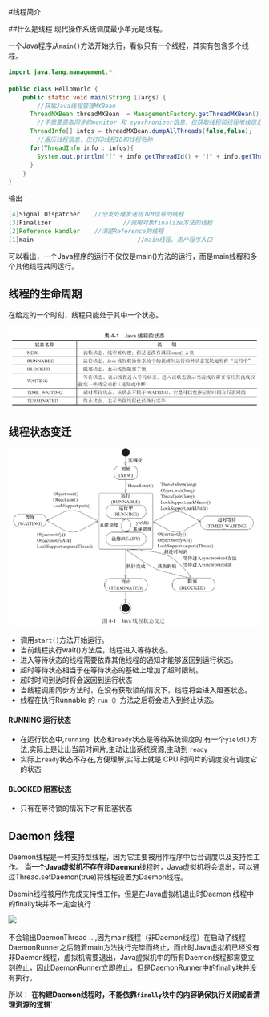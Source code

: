 #线程简介

##什么是线程
现代操作系统调度最小单元是线程。

一个Java程序从`main()`方法开始执行，看似只有一个线程，其实有包含多个线程。

```java
import java.lang.management.*;

public class HelloWorld {
    public static void main(String []args) {
		//获取Java线程管理MXBean
      ThreadMXBean threadMXBean  = ManagementFactory.getThreadMXBean();
		//不需要获取同步的monitor 和 synchronizer信息，仅获取线程和线程堆栈信息
	  ThreadInfo[] infos = threadMXBean.dumpAllThreads(false,false);
		//遍历线程信息，仅打印线程ID和线程名称
	  for(ThreadInfo info : infos){
	  	System.out.println("[" + info.getThreadId() + "]" + info.getThreadName());
	  }
    }
}
```

输出：
```java
[4]Signal Dispatcher	//分发处理发送给JVM信号的线程
[3]Finalizer					//调用对象finalize方法的线程
[2]Reference Handler	//清楚Reference的线程
[1]main								//main线程、用户程序入口
```
可以看出，一个Java程序的运行不仅仅是main()方法的运行，而是main线程和多个其他线程共同运行。

## 线程的生命周期
在给定的一个时刻，线程只能处于其中一个状态。


![](assets/06dbbdd56eec059f26ea8a40e00800a9.jpg)


## 线程状态变迁
![](assets/233cb16d0dbf48f7d8592d50b8a4669b.jpg)




- 调用`start()`方法开始运行。
- 当前线程执行wait()方法后，线程进入等待状态。
- 进入等待状态的线程需要依靠其他线程的通知才能够返回到运行状态。
- 超时等待状态相当于在等待状态的基础上增加了超时限制。
- 超时时间到达时将会返回到运行状态
- 当线程调用同步方法时，在没有获取锁的情况下，线程将会进入阻塞状态。
- 线程在执行Runnable 的 `run（）`方法之后将会进入到终止状态。

#### RUNNING 运行状态


- 在运行状态中,`running `状态和`ready`状态是等待系统调度的,有一个`yield()`方法,实际上是让出当前时间片,主动让出系统资源,主动到 `ready`
- 实际上`ready`状态不存在,方便理解,实际上就是 CPU 时间片的调度没有调度它的状态

#### BLOCKED 阻塞状态

- 只有在等待锁的情况下才有阻塞状态

## Daemon 线程
Daemon线程是一种支持型线程，因为它主要被用作程序中后台调度以及支持性工作。
**当一个Java虚拟机不存在非Daemon**线程时，Java虚拟机将会退出，可以通过Thread.setDaemon(true)将线程设置为Daemon线程。

Daemin线程被用作完成支持性工作，但是在Java虚拟机退出时Daemon 线程中的finally块并不一定会执行：

![](https://www.showdoc.cc/server/api/common/visitfile/sign/9dc92e7962acb31fd2ae504bec5b1176?showdoc=.jpg)


不会输出DaemonThread ...,因为main线程（非Daemon线程）在启动了线程DaemonRunner之后随着main方法执行完毕而终止，而此时Java虚拟机已经没有非Daemon线程，虚拟机需要退出，Java虚拟机中的所有Daemon线程都需要立刻终止，因此DaemonRunner立即终止，但是DaemonRunner中的finally块并没有执行。

所以：
**在构建Daemon线程时，不能依靠`finally`块中的内容确保执行关闭或者清理资源的逻辑**`
